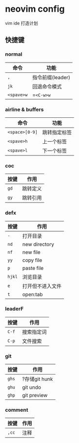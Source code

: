 # neovim config

vim ide 打造计划

## 快捷键

### normal 

命令		|	功能
------------|-------------------
`,`			|	指令前缀(leader)
`jk`		|	回退命令模式
`<spave>w`	|	=`<C-w>w`

### airline & buffers

命令			|	功能
----------------|-------------------
`<space>[0-9]`	|	跳转指定标签
`<spave>h`		|	上一个标签
`<spave>l`		|	下一个标签

### coc

按键	|	作用
--------|-----------
`gd`	|	跳转定义
`gy`	|	跳转引用

### defx

按键		|	作用
------------|-----------
`-`			|	打开目录
`nd`		|	new directory
`nf`		|	new file
`yy`		|	copy file
`p`			|	paste file
`hjkl`		|	浏览目录
`e`			|	打开但不进入文件
`t`			|	open:tab

### leaderF

按键	|	作用
--------|-----------
`C-f`	|	搜索指定词
`C-p`	|	文件搜索

### git

按键	|	作用
--------|-----------
`ghs`	|	?存储git hunk
`ghu`	|	git undo
`ghp`	|	git preview

### comment

按键	|	作用
--------|-----------
`,cc`	|	注释

